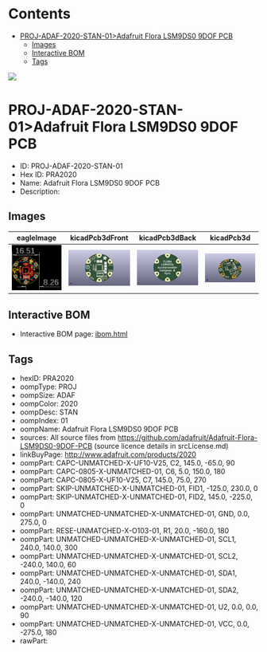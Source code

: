 



Contents
========

* [PROJ-ADAF-2020-STAN-01>Adafruit Flora LSM9DS0 9DOF PCB](#proj-adaf-2020-stan-01adafruit-flora-lsm9ds0-9dof-pcb)
	* [Images](#images)
	* [Interactive BOM](#interactive-bom)
	* [Tags](#tags)
  
![][im]
# PROJ-ADAF-2020-STAN-01>Adafruit Flora LSM9DS0 9DOF PCB

- ID: PROJ-ADAF-2020-STAN-01
- Hex ID: PRA2020
- Name: Adafruit Flora LSM9DS0 9DOF PCB
- Description: 

## Images
  
  

|eagleImage|kicadPcb3dFront|kicadPcb3dBack|kicadPcb3d|
| :---: | :---: | :---: | :---: |
|[![eagleImage](eagleImage_140.png)](eagleImage_600.png)|[![kicadPcb3dFront](kicadPcb3dFront_140.png)](kicadPcb3dFront_600.png)|[![kicadPcb3dBack](kicadPcb3dBack_140.png)](kicadPcb3dBack_600.png)|[![kicadPcb3d](kicadPcb3d_140.png)](kicadPcb3d_600.png)|

## Interactive BOM

- Interactive BOM page: [ibom.html](kicad/bom/ibom.html)

## Tags

- hexID: PRA2020
- oompType: PROJ
- oompSize: ADAF
- oompColor: 2020
- oompDesc: STAN
- oompIndex: 01
- oompName: Adafruit Flora LSM9DS0 9DOF PCB
- sources: All source files from https://github.com/adafruit/Adafruit-Flora-LSM9DS0-9DOF-PCB (source licence details in srcLicense.md)
- linkBuyPage: http://www.adafruit.com/products/2020
- oompPart: CAPC-UNMATCHED-X-UF10-V25, C2, 145.0, -65.0, 90
- oompPart: CAPC-0805-X-UNMATCHED-01, C6, 5.0, 150.0, 180
- oompPart: CAPC-0805-X-UF10-V25, C7, 145.0, 75.0, 270
- oompPart: SKIP-UNMATCHED-X-UNMATCHED-01, FID1, -125.0, 230.0, 0
- oompPart: SKIP-UNMATCHED-X-UNMATCHED-01, FID2, 145.0, -225.0, 0
- oompPart: UNMATCHED-UNMATCHED-X-UNMATCHED-01, GND, 0.0, 275.0, 0
- oompPart: RESE-UNMATCHED-X-O103-01, R1, 20.0, -160.0, 180
- oompPart: UNMATCHED-UNMATCHED-X-UNMATCHED-01, SCL1, 240.0, 140.0, 300
- oompPart: UNMATCHED-UNMATCHED-X-UNMATCHED-01, SCL2, -240.0, 140.0, 60
- oompPart: UNMATCHED-UNMATCHED-X-UNMATCHED-01, SDA1, 240.0, -140.0, 240
- oompPart: UNMATCHED-UNMATCHED-X-UNMATCHED-01, SDA2, -240.0, -140.0, 120
- oompPart: UNMATCHED-UNMATCHED-X-UNMATCHED-01, U2, 0.0, 0.0, 90
- oompPart: UNMATCHED-UNMATCHED-X-UNMATCHED-01, VCC, 0.0, -275.0, 180
- rawPart: 



[im]: kicadPcb3d_450.png
